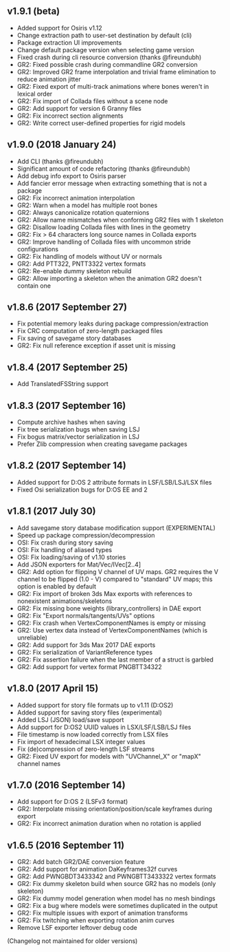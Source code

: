 v1.9.1 (beta)
---
- Added support for Osiris v1.12
- Change extraction path to user-set destination by default (cli)
- Package extraction UI improvements
- Change default package version when selecting game version
- Fixed crash during cli resource conversion (thanks @fireundubh)
- GR2: Fixed possible crash during commandline GR2 conversion
- GR2: Improved GR2 frame interpolation and trivial frame elimination to reduce animation jitter
- GR2: Fixed export of multi-track animations where bones weren't in lexical order
- GR2: Fix import of Collada files without a scene node
- GR2: Add support for version 6 Granny files
- GR2: Fix incorrect section alignments
- GR2: Write correct user-defined properties for rigid models

v1.9.0 (2018 January 24)
---
- Add CLI (thanks @fireundubh)
- Significant amount of code refactoring (thanks @fireundubh)
- Add debug info export to Osiris parser
- Add fancier error message when extracting something that is not a package
- GR2: Fix incorrect animation interpolation
- GR2: Warn when a model has multiple root bones
- GR2: Always canonicalize rotation quaternions
- GR2: Allow name mismatches when conforming GR2 files with 1 skeleton
- GR2: Disallow loading Collada files with lines in the geometry
- GR2: Fix > 64 characters long source names in Collada exports
- GR2: Improve handling of Collada files with uncommon stride configurations
- GR2: Fix handling of models without UV or normals
- GR2: Add PTT322, PNTT3322 vertex formats
- GR2: Re-enable dummy skeleton rebuild
- GR2: Allow importing a skeleton when the animation GR2 doesn't contain one

v1.8.6 (2017 September 27)
---
- Fix potential memory leaks during package compression/extraction
- Fix CRC computation of zero-length packaged files
- Fix saving of savegame story databases
- GR2: Fix null reference exception if asset unit is missing
 
v1.8.4 (2017 September 25)
---
- Add TranslatedFSString support
 
v1.8.3 (2017 September 16)
---
- Compute archive hashes when saving
- Fix tree serialization bugs when saving LSJ
- Fix bogus matrix/vector serialization in LSJ
- Prefer Zlib compression when creating savegame packages

v1.8.2 (2017 September 14)
---
- Added support for D:OS 2 attribute formats in LSF/LSB/LSJ/LSX files
- Fixed Osi serialization bugs for D:OS EE and 2

v1.8.1 (2017 July 30)
---
- Add savegame story database modification support (EXPERIMENTAL)
- Speed up package compression/decompression
- OSI: Fix crash during story saving
- OSI: Fix handling of aliased types
- OSI: Fix loading/saving of v1.10 stories
- Add JSON exporters for Mat/Vec/IVec[2..4]
- GR2: Add option for flipping V channel of UV maps. GR2 requires the V channel to be flipped (1.0 - V) compared to "standard" UV maps; this option is enabled by default
- GR2: Fix import of broken 3ds Max exports with references to nonexistent animations/skeletons
- GR2: Fix missing bone weights (library_controllers) in DAE export
- GR2: Fix "Export normals/tangents/UVs" options
- GR2: Fix crash when VertexComponentNames is empty or missing
- GR2: Use vertex data instead of VertexComponentNames (which is unreliable)
- GR2: Add support for 3ds Max 2017 DAE exports
- GR2: Fix serialization of VariantReference types
- GR2: Fix assertion failure when the last member of a struct is garbled
- GR2: Add support for vertex format PNGBTT34322

v1.8.0 (2017 April 15)
---
- Added support for story file formats up to v1.11 (D:OS2)
- Added support for saving story files (experimental)
- Added LSJ (JSON) load/save support
- Add support for D:OS2 UUID values in LSX/LSF/LSB/LSJ files
- File timestamp is now loaded correctly from LSX files
- Fix import of hexadecimal LSX integer values
- Fix (de)compression of zero-length LSF streams
- GR2: Fixed UV export for models with "UVChannel_X" or "mapX" channel names

v1.7.0 (2016 September 14)
---
- Add support for D:OS 2 (LSFv3 format)
- GR2: Interpolate missing orientation/position/scale keyframes during export
- GR2: Fix incorrect animation duration when no rotation is applied

v1.6.5 (2016 September 11)
---
- GR2: Add batch GR2/DAE conversion feature
- GR2: Add support for animation DaKeyframes32f curves
- GR2: Add PWNGBDT3433342 and PWNGBTT3433322 vertex formats
- GR2: Fix dummy skeleton build when source GR2 has no models (only skeleton)
- GR2: Fix dummy model generation when model has no mesh bindings
- GR2: Fix a bug where models were sometimes duplicated in the output
- GR2: Fix multiple issues with export of animation transforms
- GR2: Fix twitching when exporting rotation anim curves
- Remove LSF exporter leftover debug code

(Changelog not maintained for older versions)